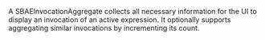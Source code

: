 A SBAEInvocationAggregate collects all necessary information for the UI to display an invocation of an active expression. It optionally supports aggregating similar invocations by incrementing its count.